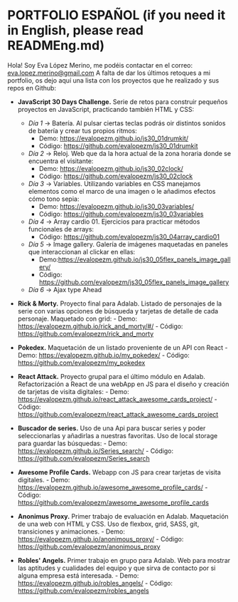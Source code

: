 # PORTFOLIO ESPAÑOL (if you need it in English, please read READMEng.md)

Hola! Soy Eva López Merino, me podéis contactar en el correo: eva.lopez.merino@gmail.com
A falta de dar los últimos retoques a mi portfolio, os dejo aquí una lista con los proyectos que he realizado y sus repos en Github:

* **JavaScript 30 Days Challenge.** Serie de retos para construir pequeños proyectos en JavaScript, practicando también HTML y CSS:
    * _Día 1_ -> Batería. Al pulsar ciertas teclas podrás oir distintos sonidos de batería y crear tus propios ritmos:
         - Demo: https://evalopezm.github.io/js30_01drumkit/
         - Código: https://github.com/evalopezm/js30_01drumkit
    * _Día 2_ -> Reloj. Web que da la hora actual de la zona horaria donde se encuentra el visitante:
         - Demo: https://evalopezm.github.io/js30_02clock/
         - Código: https://github.com/evalopezm/js30_02clock
    * _Día 3_ -> Variables. Utilizando variables en CSS manejamos elementos como el marco de una imagen o le añadimos efectos cómo tono sepia:
         - Demo: https://evalopezm.github.io/js30_03variables/
         - Código: https://github.com/evalopezm/js30_03variables
    * _Día 4_ -> Array cardio 01. Ejercicios para practicar métodos funcionales de arrays:
         - Código: https://github.com/evalopezm/js30_04array_cardio01
    * _Día 5_ -> Image gallery. Galería de imágenes maquetadas en paneles que interaccionan al clickar en ellas:
         - Demo:https://evalopezm.github.io/js30_05flex_panels_image_gallery/
         - Código: https://github.com/evalopezm/js30_05flex_panels_image_gallery
    * _Día 6_ -> Ajax type Ahead
 
 
* **Rick & Morty.** Proyecto final para Adalab. Listado de personajes de la serie con varias opciones de búsqueda y tarjetas de detalle de cada personaje. Maquetado con grid:
      - Demo: https://evalopezm.github.io/rick_and_morty/#/
      - Código: https://github.com/evalopezm/rick_and_morty


* **Pokedex.** Maquetación de un listado proveniente de un API con React
      - Demo: https://evalopezm.github.io/my_pokedex/
      - Código: https://github.com/evalopezm/my_pokedex


* **React Attack.** Proyecto grupal para el último módulo en Adalab. Refactorización a React de una webApp en JS para el diseño y creación de tarjetas de visita digitales:
      - Demo: https://evalopezm.github.io/react_attack_awesome_cards_project/
      - Código: https://github.com/evalopezm/react_attack_awesome_cards_project


* **Buscador de series.** Uso de una Api para buscar series y poder seleccionarlas y añadirlas a nuestras favoritas. Uso de local storage para guardar las búsquedas:
      - Demo: https://evalopezm.github.io/Series_search/
      - Código: https://github.com/evalopezm/Series_search
      

* **Awesome Profile Cards.** Webapp con JS para crear tarjetas de visita digitales.
      - Demo: https://evalopezm.github.io/awesome_awesome_profile_cards/
      - Código: https://github.com/evalopezm/awesome_awesome_profile_cards

* **Anonimus Proxy.** Primer trabajo de evaluación en Adalab. Maquetación de una web con HTML y CSS. Uso de flexbox, grid, SASS, git, transiciones y animaciones.
      - Demo: https://evalopezm.github.io/anonimous_proxy/
      - Código: https://github.com/evalopezm/anonimous_proxy

* **Robles' Angels.** Primer trabajo en grupo para Adalab. Web para mostrar las aptitudes y cualidades del equipo y que sirva de contacto por si alguna empresa está interesada.
      - Demo: https://evalopezm.github.io/robles_angels/
      - Código: https://github.com/evalopezm/robles_angels
      
